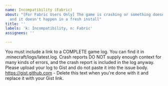 ```yaml
---
name: Incompatibility (Fabric)
about: "[For Fabric Users Only] The game is crashing or something doesn't work right,
  and it doesn't happen in a fresh install"
title: ''
labels: 'k: Incompatibility, n: Fabric'
assignees: ''

---
```


You must include a link to a COMPLETE game log. You can find it in .minecraft/logs/latest.log. Crash reports DO NOT supply enough context for many kinds of errors, and the crash report is included in the log anyway. Please upload your log to Gist and do not paste it into the issue body. https://gist.github.com - Delete this text when you're done with it and replace it with your Gist link.
